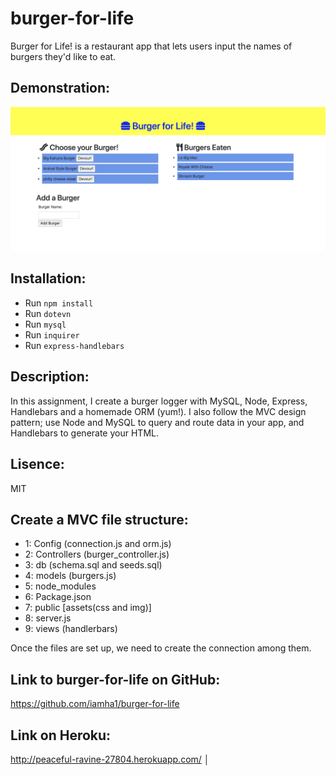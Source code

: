 # burger-for-life
Burger for Life! is a restaurant app that lets users input the names of burgers they'd like to eat.

## Demonstration:
![burgerforlife](views/jpg/burger_devoured.jpg)

## Installation: 
- Run `npm install`
- Run `dotevn`
- Run `mysql`
- Run `inquirer`
- Run `express-handlebars`

## Description:

In this assignment, I create a burger logger with MySQL, Node, Express, Handlebars and a homemade ORM (yum!). I also follow the MVC design pattern; use Node and MySQL to query and route data in your app, and Handlebars to generate your HTML.

## Lisence:

MIT

## Create a MVC file structure: 

- 1: Config (connection.js and orm.js)
- 2: Controllers (burger_controller.js)
- 3: db (schema.sql and seeds.sql)
- 4: models (burgers.js)
- 5: node_modules
- 6: Package.json
- 7: public [assets(css and img)]
- 8: server.js
- 9: views (handlerbars)

Once the files are set up, we need to create the connection among them.


## Link to burger-for-life on GitHub:

https://github.com/iamha1/burger-for-life

## Link on Heroku: 
http://peaceful-ravine-27804.herokuapp.com/
│


